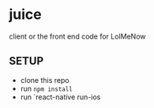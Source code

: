 # juice
client or the front end code for LolMeNow

## SETUP
* clone this repo
* run `npm install`
* run `react-native run-ios
